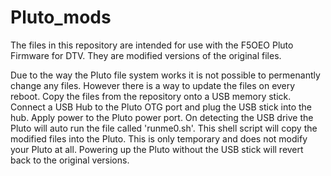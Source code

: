 # Pluto_mods

The files in this repository are intended for use with the F5OEO Pluto Firmware for DTV.
They are modified versions of the original files. 

Due to the way the Pluto file system works it is not possible to permenantly change any files. 
However there is a way to update the files on every reboot.
Copy the files from the repository onto a USB memory stick. 
Connect a USB Hub to the Pluto OTG port and plug the USB stick into the hub.
Apply power to the Pluto power port. 
On detecting the USB drive the Pluto will auto run the file called 'runme0.sh'. 
This shell script will copy the modified files into the Pluto. 
This is only temporary and does not modify your Pluto at all. 
Powering up the Pluto without the USB stick will revert back to the original versions. 


